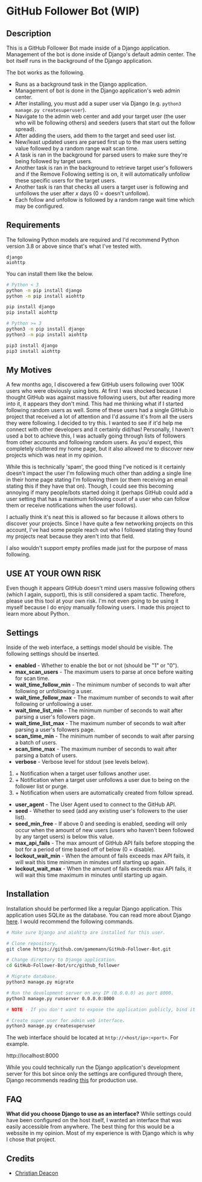 # GitHub Follower Bot (WIP)
## Description
This is a GitHub Follower Bot made inside of a Django application. Management of the bot is done inside of Django's default admin center. The bot itself runs in the background of the Django application.

The bot works as the following.

* Runs as a background task in the Django application.
* Management of bot is done in the Django application's web admin center.
* After installing, you must add a super user via Django (e.g. `python3 manage.py createsuperuser`).
* Navigate to the admin web center and add your target user (the user who will be following others) and seeders (users that start out the follow spread).
* After adding the users, add them to the target and seed user list.
* New/least updated users are parsed first up to the max users setting value followed by a random range wait scan time.
* A task is ran in the background for parsed users to make sure they're being followed by target users.
* Another task is ran in the background to retrieve target user's followers and if the Remove Following setting is on, it will automatically unfollow these specific users for the target users.
* Another task is ran that checks all users a target user is following and unfollows the user after *x* days (0 = doesn't unfollow).
* Each follow and unfollow is followed by a random range wait time which may be configured.

## Requirements
The following Python models are required and I'd recommend Python version 3.8 or above since that's what I've tested with.

```
django
aiohttp
```

You can install them like the below.

```bash
# Python < 3
python -m pip install django
python -m pip install aiohttp

pip install django
pip install aiohttp

# Python >= 3
python3 -m pip install django
python3 -m pip install aiohttp

pip3 install django
pip3 install aiohttp
```

## My Motives
A few months ago, I discovered a few GitHub users following over 100K users who were obviously using bots. At first I was shocked because I thought GitHub was against massive following users, but after reading more into it, it appears they don't mind. This had me thinking what if I started following random users as well. Some of these users had a single GitHub.io project that received a lot of attention and I'd assume it's from all the users they were following. I decided to try this. I wanted to see if it'd help me connect with other developers and it certainly did/has! Personally, I haven't used a bot to achieve this, I was actually going through lists of followers from other accounts and following random users. As you'd expect, this completely cluttered my home page, but it also allowed me to discover new projects which was neat in my opinion.

While this is technically 'spam', the good thing I've noticed is it certainly doesn't impact the user I'm followiing much other than adding a single line in their home page stating I'm following them (or them receiving an email stating this if they have that on). Though, I could see this becoming annoying if many people/bots started doing it (perhaps GitHub could add a user setting that has a maximum following count of a user who can follow them or receive notifications when the user follows).

I actually think it's neat this is allowed so far because it allows others to discover your projects. Since I have quite a few networking projects on this account, I've had some people reach out who I followed stating they found my projects neat because they aren't into that field.

I also wouldn't support empty profiles made just for the purpose of mass following.

## USE AT YOUR OWN RISK
Even though it appears GitHub doesn't mind users massive following others (which I again, support), this is still considered a spam tactic. Therefore, please use this tool at your own risk. I'm not even going to be using it myself because I do enjoy manually following users. I made this project to learn more about Python.

## Settings
Inside of the web interface, a settings model should be visible. The following settings should be inserted.

* **enabled** - Whether to enable the bot or not (should be "1" or "0").
* **max_scan_users** - The maximum users to parse at once before waiting for scan time.
* **wait_time_follow_min** - The minimum number of seconds to wait after following or unfollowing a user.
* **wait_time_follow_max** - The maximum number of seconds to wait after following or unfollowing a user.
* **wait_time_list_min** - The minimum number of seconds to wait after parsing a user's followers page.
* **wait_time_list_max** - The maximum number of seconds to wait after parsing a user's followers page.
* **scan_time_min** - The minimum number of seconds to wait after parsing a batch of users.
* **scan_time_max** - The maximum number of seconds to wait after parsing a batch of users.
* **verbose** - Verbose level for stdout (see levels below).
1. \+ Notification when a target user follows another user.
1. \+ Notification when a target user unfollows a user due to being on the follower list or purge.
1. \+ Notification when users are automatically created from follow spread.
* **user_agent** - The User Agent used to connect to the GitHub API.
* **seed** - Whether to seed (add any existing user's followers to the user list).
* **seed_min_free** - If above 0 and seeding is enabled, seeding will only occur when the amount of new users (users who haven't been followed by any target users) is below this value.
* **max_api_fails** - The max amount of GitHub API fails before stopping the bot for a period of time based off of below (0 = disable).
* **lockout_wait_min** - When the amount of fails exceeds max API fails, it will wait this time minimum in minutes until starting up again.
* **lockout_wait_max** - When the amount of fails exceeds max API fails, it will wait this time maximum in minutes until starting up again.

## Installation
Installation should be performed like a regular Django application. This application uses SQLite as the database. You can read more about Django [here](https://docs.djangoproject.com/en/4.0/intro/tutorial01/). I would recommend the following commands.

```bash
# Make sure Django and aiohttp are installed for this user.

# Clone repository.
git clone https://github.com/gamemann/GitHub-Follower-Bot.git

# Change directory to Django application.
cd GitHub-Follower-Bot/src/github_follower

# Migrate database.
python3 manage.py migrate

# Run the development server on any IP (0.0.0.0) as port 8000.
python3 manage.py runserver 0.0.0.0:8000

# NOTE - If you don't want to expose the application publicly, bind it to a local IP above (e.g. 10.50.0.4:8000 instead 0f 0.0.0.0:8000).

# Create super user for admin web interface.
python3 manage.py createsuperuser
```

The web interface should be located at `http://<host/ip>:<port>`. For example.

http://localhost:8000

While you could technically run the Django application's development server for this bot since only the settings are configured through there, Django recommends reading [this](https://docs.djangoproject.com/en/3.2/howto/deployment/) for production use.

## FAQ
**What did you choose Django to use as an interface?**
While settings could have been configured on the host itself, I wanted an interface that was easily accessible from anywhere. The best thing for this would be a webssite in my opinion. Most of my experience is with Django which is why I chose that project.

## Credits
* [Christian Deacon](https://github.com/gamemann)